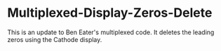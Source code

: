 # Multiplexed-Display-Zeros-Delete
This is an update to Ben Eater's multiplexed code. It deletes the leading zeros using the Cathode display.
